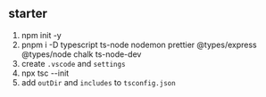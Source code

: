 ## starter

1. npm init -y
2. pnpm i -D typescript ts-node nodemon prettier @types/express @types/node chalk ts-node-dev
3. create `.vscode` and `settings`
4. npx tsc --init
5. add `outDir` and `includes` to `tsconfig.json`
